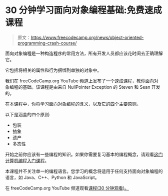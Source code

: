 # 30 分钟学习面向对象编程基础:免费速成课程

> 原文：<https://www.freecodecamp.org/news/object-oriented-programming-crash-course/>

面向对象编程是一种构造程序的常用方法，所有开发人员都应该花时间去正确理解它。

它包括将相关的属性和行为捆绑到单独的对象中。

我们在 freeCodeCamp.org YouTube 频道上发布了一个速成课程，教你面向对象编程的基础。该课程是由来自 NullPointer Exception 的 Steven 和 Sean 开发的。

在本课程中，你将学习面向对象编程的含义，以及它的四个主要原则。

以下是涵盖的四个原则:

*   包装
*   抽象
*   遗产
*   多态性

开始之前你应该有一些编程的知识。如果你需要复习基本的编程概念，请观看[这门计算机编程入门课程](https://www.youtube.com/watch?v=zOjov-2OZ0E)。

本课程并不关注单一的编程语言。您学习的概念将适用于任何支持面向对象编程的语言，如 Java、C++、Python 和 JavaScript。

在 freeCodeCamp.org YouTube 频道观看[课程(30 分钟观看)。](https://www.youtube.com/watch?v=SiBw7os-_zI)